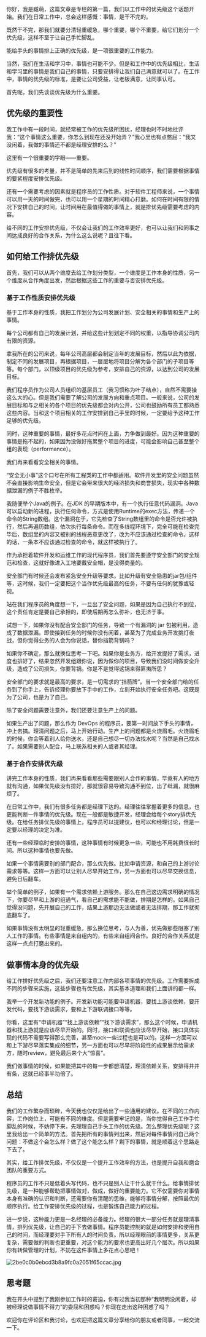 你好，我是臧萌，这篇文章是专栏的第一篇，我们以工作中的优先级这个话题开始。我们在日常工作中，总会这样感慨：事情，是干不完的。

既然干不完，那我们就要分清轻重缓急，哪个重要，哪个不重要，给它们划分一个优先级，这样不至于让自己手忙脚乱。

能给手头的事情排上正确的优先级，是一项很重要的工作能力。

当然，我们在生活和学习中，事情也可能不少。但是和工作中的优先级相比，生活和学习里的事情是我们自己的事情，只要安排得让我们自己满意就可以了。在工作中，事情的优先级的标准，是要让公司受益，让老板满意，让同事认可。

首先呢，我们先谈谈优先级为什么重要。

## 优先级的重要性

我工作中有一段时间，就经常被工作的优先级所困扰，经理也时不时地批评我：“这个事情这么重要，你怎么到现在还没开始弄？”我心里也有点憋屈：“我又没闲着，我做的事情还不都是经理安排的么？”

这里有一个很重要的字眼——重要。

优先级有很多的考量，并不是简单的先来后到的线性时间顺序，我们需要根据事情的要紧程度安排优先级。

还有一个需要考虑的因素就是程序员的工作性质。对于软件工程师来说，一个事情可以用一天的时间做完，也可以用一个星期的时间精心打磨。如何在时间有限的情况下安排自己的时间，让时间用在最值得做的事情上，就是排优先级需要考虑的内容。

给不同的工作安排优先级，不仅会让我们的工作效率更好，也可以让我们和同事之间达成良好的合作关系，为什么这么说呢？且往下看。

## 如何给工作排优先级

首先，我们可以从两个维度去给工作划分类型，一个维度是工作本身的性质，另一个维度从合作角度出发，然后根据这些工作的重要与否安排优先级。

### 基于工作性质安排优先级

基于工作本身的性质，我把工作划分为公司发展计划、安全相关的事情和生产上的事情。

每个公司都有自己的发展计划，并给这些计划划定不同的权重，以指导协调公司内有限的资源。

拿我所在的公司来说，每年公司高层都会制定当年的发展目标，然后以此为依据，制定不同的发展项目，再根据项目，一层层地将项目分解为各个部门的子项目等等。每个部门，以顶级项目的优先级为参考，安排自己的资源，以达到公司的发展目标。

我们程序员作为公司人员组织的基层员工（我习惯称为叶子结点），自然不需要操这么大的心。但是我们需要了解公司的发展方向和重点项目。一般来说，公司的发展目标和与之相关的各个项目的优先级都会对内公开，公司也鼓励所有员工都熟悉这些内容。当和这个项目相关的工作安排到自己手里的时候，一定要给予这种工作足够的优先级。

同时，这种重要的事情，最好多花点时间在上面，力争做到最好。因为这种重要的事情是拖不起的，如果因为没做好拖累整个项目的进度，可能会影响自己甚至整个组的表现（performance）。

我们再来看看安全相关的事情。

“安全无小事”这个口号在所有工程类的工作中都适用。软件开发里的安全问题虽然不会直接影响生命安全，但是它会带来很大的经济损失和商誉损失，现实中各种数据泄漏的例子不胜枚举。

我随便举个Java的例子。在JDK 的早期版本中，有一个执行任意代码漏洞。Java可以启动新的进程，执行任何命令，方式是使用Runtime的exec方法，传递一个命令的String数组。这个漏洞在于，它先检查了String数组里的命令是否允许被执行，然后再遍历数组，依次执行每条命令。而在多线程环境下，完全可能在检查完毕后，数组里的内容又被别的线程恶意更改了，改为不应该通过检查的命令。这样的话，一条本不应该通过检查的命令，就这样被执行了。

作为承担着软件开发和运维工作的现代程序员，我们首先要遵守安全部门的安全规范和检查，这就好像进入工地要戴安全帽，是没得商量的。

安全部门有时候还会发布紧急安全升级等要求。比如升级有安全隐患的jar包/组件等，这时候，我们一定要把这个当作优先级最高的任务，不要有任何的犹豫或轻视。

站在我们程序员的角度想一下，一旦出了安全问题，如果是因为自己执行不到位，这个责任肯定是要自己承担的，即使后期再怎么弥补，也无济于事。

试想一下，如果你没有配合安全部门的任务，导致一个有漏洞的 jar 包被利用，造成了数据泄漏。即使接到任务的时候你没有闲着，甚至为了完成业务开发挑灯夜战，但你觉得业务的人会为你说话，替你挡箭背锅吗？

如果你不确定，那么就换位思考一下吧。如果你是业务方，给开发提好了需求，进度也排好了，结果忽然开发组跟你说，因为做你的项目，导致我们没时间做安全升级，造成了公司损失，你要背锅。你是不是觉得这锅来得匪夷所思？

安全部门的要求就是最高的要求，是一切需求的“挡箭牌”。当一个安全部门给的任务到了你手上，告诉经理你要放下手中的工作，立刻开始执行安全任务吧。这既是为了公司，也是为了自己。

除了安全问题需要注意外，我们还要注意生产上的问题。

如果生产出了问题，那么作为 DevOps 的程序员，要第一时间放下手头的事情，冲上去搞。理清问题之后，马上开始行动。生产上的问题都是火烧眉毛。火烧眉毛的时候，你会等着别人给你送水，还是自己想尽一切办法找水呢？当然是自己找水了。如果需要别人配合，马上联系相关的人或者其经理。

### 基于合作安排优先级

讲完工作本身的性质，我们再来看看那些需要跟别人合作的事情，毕竟有人的地方就有沟通，如果优先级没有排好，那就很容易导致沟通不到位，出了纰漏，就很麻烦了。

在日常工作中，我们有很多任务都是经理下达的。经理往往掌握着更多的信息，也更能判断一件事情的优先级。现在一般都是敏捷开发，经理会给每个story排优先级。在给任务排优先级的事情上，程序员可以提建议，也可以和经理讨论，但是一定要以经理的决定为准。

还有一些经理临时安排的事情，这种事情有时候更急一些，可能也不用耗费很长时间。所以这种事情也要先做。

如果一个事情需要别的部门配合，那么优先做。比如申请资源，和自己的上游讨论需求等等。这样一方面可以让别人尽早开始工作，另一方面也可以尽早交换信息，避免日后翻车。

举个简单的例子，如果有一个需求依赖上游服务。那么在自己这边需求明确的情况下，你要尽早和上游的组通气，看自己的需求能不能做，排期是怎样的。如果自己觉得没问题，先开展自己的工作，结果上游那边无法做或者无法排期，那工作就彻底翻车了。

如果事情没有太明显的轻重缓急，那么换位思考，与人为善，优先做那些阻塞了别人工作的事情。有些事情是来自组内的，有些来自组间合作。良好的合作关系就是这样一点点打磨出来的。

## 做事情本身的优先级

给工作排好优先级之后，我们还要注意工作内部各项事情的优先级。工作需要拆成不同的步骤来实施，这些步骤也有优先级，其实基本道理和我们上面讲的都一样。

我举一个开发新功能的例子。开发新功能可能要申请机器，要找上游谈依赖，要开发代码，要找下游谈需求，要和上下游联调接口等等。

你看，这里有“申请机器”“找上游谈依赖”“找下游谈需求”，那么这个时候，申请机器和找上游就是应该尽早开始的。同时，接口和联调也应该尽早开始，接口具体实现的代码不需要写得那么完善，甚至mock一些过程也是可以的。这样一方面可以和上下游尽早落实集成的细节，另一方面也可以尽早将阶段性的成果展示给需求方，随时review，避免最后来个大“惊喜”。

我们做事情的时候，如果能把其中的每一步都想清楚，理清依赖关系，安排得井井有条，这就已经事半功倍了。

## 总结

我们的工作繁杂而琐碎，今天我也仅仅是给出了一些通用的建议。在不同的工作内容，工作岗位上，可能有不同的维度。但是需要牢记的是，当你觉得自己工作手忙脚乱的时候，不妨停下来，先理理自己手头工作的优先级。怎么整理优先级呢？这里我给出一个简单的方法。首先把所有的事情列出来，然后对每件事情问自己两个问题：不做这个会怎么样？做了这个能怎么样？剩下的事情，就是顺着这个思路走下去了。

其实，给工作排优先级，不仅仅是一个提升工作效率的方法，也是提升自我和磨合团队的重要方式。

程序员的工作不只是低着头写代码，也不只是别人让干什么就干什么。给事情排优先级，是一种能够帮助把事情做对，做成，做好的重要能力。它不仅需要你对事情本身有准确的认识和判断，还需要你有清醒的思维，能够将事情分解，按照最优的顺序执行。给工作安排优先级的过程，也是锻炼自己能力的过程。

进一步说，这种能力更是一名经理的必备能力。经理的很大一部分任务就是理清事情，排列优先级，让自己的手下去做事情。程序员能控制的就是如何安排和使用自己的时间，而经理要对手下所有人的时间负责。所以经理眼前的事情更多，关系更复杂，需要做的判断也更重要，对这个能力的要求也更高出好几个层次。所以如果你有转做管理的计划，不妨在这件事情上多花点心思吧！

![2be0c0b0ebcd3b8a9fc0a2051f65ccac.jpg][]

## 思考题

我在开头中提到了我刚参加工作时的窘迫，你有过我当初那种“我明明没闲着，却被经理说做事情不得力”的委屈和困惑吗？你现在走出这种困惑了吗？

欢迎你在评论区和我讨论，也欢迎把这篇文章分享给你的朋友或者同事，一起交流一下。


[2be0c0b0ebcd3b8a9fc0a2051f65ccac.jpg]: https://static001.geekbang.org/resource/image/2b/ac/2be0c0b0ebcd3b8a9fc0a2051f65ccac.jpg

